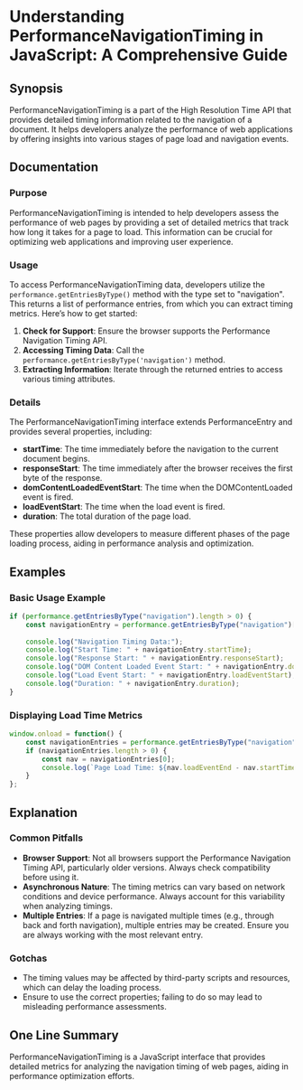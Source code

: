 <!--
Meta Description: # Understanding PerformanceNavigationTiming in JavaScript: A Comprehensive Guide ## Synopsis PerformanceNavigationTiming is a part of the High Resolut...
Meta Keywords: performance, navigation, timing, time, load
-->

# Understanding PerformanceNavigationTiming in JavaScript: A Comprehensive Guide

## Synopsis
PerformanceNavigationTiming is a part of the High Resolution Time API that provides detailed timing information related to the navigation of a document. It helps developers analyze the performance of web applications by offering insights into various stages of page load and navigation events.

## Documentation
### Purpose
PerformanceNavigationTiming is intended to help developers assess the performance of web pages by providing a set of detailed metrics that track how long it takes for a page to load. This information can be crucial for optimizing web applications and improving user experience.

### Usage
To access PerformanceNavigationTiming data, developers utilize the `performance.getEntriesByType()` method with the type set to "navigation". This returns a list of performance entries, from which you can extract timing metrics. Here’s how to get started:

1. **Check for Support**: Ensure the browser supports the Performance Navigation Timing API.
2. **Accessing Timing Data**: Call the `performance.getEntriesByType('navigation')` method.
3. **Extracting Information**: Iterate through the returned entries to access various timing attributes.

### Details
The PerformanceNavigationTiming interface extends PerformanceEntry and provides several properties, including:

- **startTime**: The time immediately before the navigation to the current document begins.
- **responseStart**: The time immediately after the browser receives the first byte of the response.
- **domContentLoadedEventStart**: The time when the DOMContentLoaded event is fired.
- **loadEventStart**: The time when the load event is fired.
- **duration**: The total duration of the page load.

These properties allow developers to measure different phases of the page loading process, aiding in performance analysis and optimization.

## Examples
### Basic Usage Example
```javascript
if (performance.getEntriesByType("navigation").length > 0) {
    const navigationEntry = performance.getEntriesByType("navigation")[0];
    
    console.log("Navigation Timing Data:");
    console.log("Start Time: " + navigationEntry.startTime);
    console.log("Response Start: " + navigationEntry.responseStart);
    console.log("DOM Content Loaded Event Start: " + navigationEntry.domContentLoadedEventStart);
    console.log("Load Event Start: " + navigationEntry.loadEventStart);
    console.log("Duration: " + navigationEntry.duration);
}
```

### Displaying Load Time Metrics
```javascript
window.onload = function() {
    const navigationEntries = performance.getEntriesByType("navigation");
    if (navigationEntries.length > 0) {
        const nav = navigationEntries[0];
        console.log(`Page Load Time: ${nav.loadEventEnd - nav.startTime} milliseconds`);
    }
};
```

## Explanation
### Common Pitfalls
- **Browser Support**: Not all browsers support the Performance Navigation Timing API, particularly older versions. Always check compatibility before using it.
- **Asynchronous Nature**: The timing metrics can vary based on network conditions and device performance. Always account for this variability when analyzing timings.
- **Multiple Entries**: If a page is navigated multiple times (e.g., through back and forth navigation), multiple entries may be created. Ensure you are always working with the most relevant entry.

### Gotchas
- The timing values may be affected by third-party scripts and resources, which can delay the loading process.
- Ensure to use the correct properties; failing to do so may lead to misleading performance assessments.

## One Line Summary
PerformanceNavigationTiming is a JavaScript interface that provides detailed metrics for analyzing the navigation timing of web pages, aiding in performance optimization efforts.